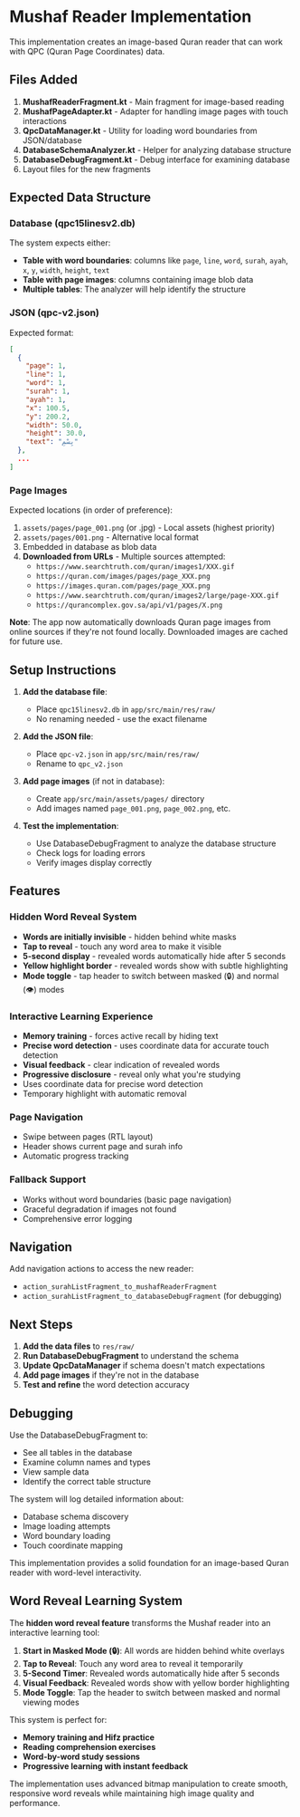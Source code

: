 # Mushaf Reader Implementation

This implementation creates an image-based Quran reader that can work with QPC (Quran Page Coordinates) data.

## Files Added

1. **MushafReaderFragment.kt** - Main fragment for image-based reading
2. **MushafPageAdapter.kt** - Adapter for handling image pages with touch interactions
3. **QpcDataManager.kt** - Utility for loading word boundaries from JSON/database
4. **DatabaseSchemaAnalyzer.kt** - Helper for analyzing database structure
5. **DatabaseDebugFragment.kt** - Debug interface for examining database
6. Layout files for the new fragments

## Expected Data Structure

### Database (qpc15linesv2.db)
The system expects either:
- **Table with word boundaries**: columns like `page`, `line`, `word`, `surah`, `ayah`, `x`, `y`, `width`, `height`, `text`
- **Table with page images**: columns containing image blob data
- **Multiple tables**: The analyzer will help identify the structure

### JSON (qpc-v2.json)
Expected format:
```json
[
  {
    "page": 1,
    "line": 1,
    "word": 1,
    "surah": 1,
    "ayah": 1,
    "x": 100.5,
    "y": 200.2,
    "width": 50.0,
    "height": 30.0,
    "text": "بِسْمِ"
  },
  ...
]
```

### Page Images
Expected locations (in order of preference):
1. `assets/pages/page_001.png` (or .jpg) - Local assets (highest priority)
2. `assets/pages/001.png` - Alternative local format  
3. Embedded in database as blob data
4. **Downloaded from URLs** - Multiple sources attempted:
   - `https://www.searchtruth.com/quran/images1/XXX.gif`
   - `https://quran.com/images/pages/page_XXX.png`
   - `https://images.quran.com/pages/page_XXX.png`
   - `https://www.searchtruth.com/quran/images2/large/page-XXX.gif`
   - `https://qurancomplex.gov.sa/api/v1/pages/X.png`

**Note**: The app now automatically downloads Quran page images from online sources if they're not found locally. Downloaded images are cached for future use.

## Setup Instructions

1. **Add the database file**:
   - Place `qpc15linesv2.db` in `app/src/main/res/raw/`
   - No renaming needed - use the exact filename

2. **Add the JSON file**:
   - Place `qpc-v2.json` in `app/src/main/res/raw/`
   - Rename to `qpc_v2.json`

3. **Add page images** (if not in database):
   - Create `app/src/main/assets/pages/` directory
   - Add images named `page_001.png`, `page_002.png`, etc.

4. **Test the implementation**:
   - Use DatabaseDebugFragment to analyze the database structure
   - Check logs for loading errors
   - Verify images display correctly

## Features

### Hidden Word Reveal System
- **Words are initially invisible** - hidden behind white masks
- **Tap to reveal** - touch any word area to make it visible
- **5-second display** - revealed words automatically hide after 5 seconds
- **Yellow highlight border** - revealed words show with subtle highlighting
- **Mode toggle** - tap header to switch between masked (🔒) and normal (👁️) modes

### Interactive Learning Experience
- **Memory training** - forces active recall by hiding text
- **Precise word detection** - uses coordinate data for accurate touch detection
- **Visual feedback** - clear indication of revealed words
- **Progressive disclosure** - reveal only what you're studying
- Uses coordinate data for precise word detection
- Temporary highlight with automatic removal

### Page Navigation
- Swipe between pages (RTL layout)
- Header shows current page and surah info
- Automatic progress tracking

### Fallback Support
- Works without word boundaries (basic page navigation)
- Graceful degradation if images not found
- Comprehensive error logging

## Navigation

Add navigation actions to access the new reader:
- `action_surahListFragment_to_mushafReaderFragment`
- `action_surahListFragment_to_databaseDebugFragment` (for debugging)

## Next Steps

1. **Add the data files** to `res/raw/`
2. **Run DatabaseDebugFragment** to understand the schema
3. **Update QpcDataManager** if schema doesn't match expectations
4. **Add page images** if they're not in the database
5. **Test and refine** the word detection accuracy

## Debugging

Use the DatabaseDebugFragment to:
- See all tables in the database
- Examine column names and types
- View sample data
- Identify the correct table structure

The system will log detailed information about:
- Database schema discovery
- Image loading attempts
- Word boundary loading
- Touch coordinate mapping

This implementation provides a solid foundation for an image-based Quran reader with word-level interactivity.

## Word Reveal Learning System

The **hidden word reveal feature** transforms the Mushaf reader into an interactive learning tool:

1. **Start in Masked Mode (🔒)**: All words are hidden behind white overlays
2. **Tap to Reveal**: Touch any word area to reveal it temporarily  
3. **5-Second Timer**: Revealed words automatically hide after 5 seconds
4. **Visual Feedback**: Revealed words show with yellow border highlighting
5. **Mode Toggle**: Tap the header to switch between masked and normal viewing modes

This system is perfect for:
- **Memory training and Hifz practice**
- **Reading comprehension exercises** 
- **Word-by-word study sessions**
- **Progressive learning with instant feedback**

The implementation uses advanced bitmap manipulation to create smooth, responsive word reveals while maintaining high image quality and performance.
